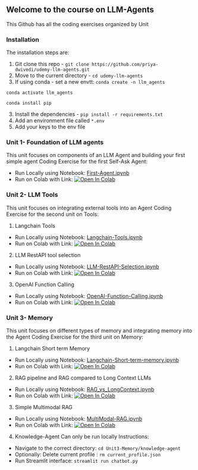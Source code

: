 ## Welcome to the course on LLM-Agents
This Github has all the coding exercises organized by Unit

### Installation
The installation steps are:
1. Git clone this repo - `git clone https://github.com/priya-dwivedi/udemy-llm-agents.git`
2. Move to the current directory - `cd udemy-llm-agents`
3. If using conda - set a new envtt:
  `conda create -n llm_agents`

  `conda activate llm_agents`

  `conda install pip`

3. Install the dependencies - `pip install -r requirements.txt`
4. Add an environment file called `*.env`
5. Add your keys to the env file

### Unit 1- Foundation of LLM agents
This unit focuses on components of an LLM Agent and building your first simple agent
Coding Exercise for the first Self-Ask Agent:
- Run Locally using Notebook: [First-Agent.ipynb](./Unit1-Foundation_LLM_Agents/My_First_Agent.ipynb)
- Run on Colab with Link: [![Open In Colab](https://colab.research.google.com/assets/colab-badge.svg)](https://colab.research.google.com/drive/1TMRYeWTi7hN1vBH5Y8hn95sIF92rhEH-?usp=sharing)


### Unit 2- LLM Tools
This unit focuses on integrating external tools into an Agent
Coding Exercise for the second unit on Tools:
1. Langchain Tools
- Run Locally using Notebook: [Langchain-Tools.ipynb](./Unit2-Tools/Langchain-tools.ipynb)
- Run on Colab with Link: [![Open In Colab](https://colab.research.google.com/assets/colab-badge.svg)](https://colab.research.google.com/drive/1yHxctap6bQeNgHJN3nLmHlyg7buFX3LA?usp=sharing)

2. LLM RestAPI tool selection
- Run Locally using Notebook: [LLM-RestAPI-Selection.ipynb](./Unit2-Tools/LLM_RestAPI_Selection.ipynb)
- Run on Colab with Link: [![Open In Colab](https://colab.research.google.com/assets/colab-badge.svg)](https://colab.research.google.com/drive/1f7rgCsAuNsWbvgd0BFuIHwYgU4MAziMh?usp=sharing)

3. OpenAI Function Calling
- Run Locally using Notebook: [OpenAI-Function-Calling.ipynb](./Unit2-Tools/OpenAI-Function-Calling.ipynb)
- Run on Colab with Link: [![Open In Colab](https://colab.research.google.com/assets/colab-badge.svg)](https://colab.research.google.com/drive/1rWZqczP4dBiYWSryHBstSVBkoGflhCJi?usp=sharing)

### Unit 3- Memory 
This unit focuses on different types of memory and integrating memory into the Agent
Coding Exercise for the third unit on Memory:
1. Langchain Short term Memory
- Run Locally using Notebook: [Langchain-Short-term-memory.ipynb](./Unit3-Memory/Langchain-Short-term-Memory.ipynb)
- Run on Colab with Link: [![Open In Colab](https://colab.research.google.com/assets/colab-badge.svg)](https://colab.research.google.com/drive/1WAv7GwDHBrI4GZsGwrD0ssXGT8j7G4_q?usp=sharing)

2. RAG pipeline and RAG compared to Long Context LLMs
- Run Locally using Notebook: [RAG_vs_LongContext.ipynb](./Unit3-Memory/RAG_vs_LongContext.ipynb)
- Run on Colab with Link: [![Open In Colab](https://colab.research.google.com/assets/colab-badge.svg)](https://colab.research.google.com/drive/1Vv39cL0DTwxy1WJB2w2VBFbvh7FuDjxi?usp=sharing)

3. Simple Multimodal RAG
- Run Locally using Notebook: [MultiModal-RAG.ipynb](./Unit3-Memory/MultiModal_RAG.ipynb)
- Run on Colab with Link: [![Open In Colab](https://colab.research.google.com/assets/colab-badge.svg)](https://colab.research.google.com/drive/1yX2r1u_euYuxODzTyoeFPhCtUgymq7Gh?usp=sharing)

4. Knowledge-Agent
Can only be run locally
Instructions:
* Navigate to the correct directory: `cd Unit3-Memory/knowledge-agent`
* Optionally: Delete current profile : `rm current_profile.json`
* Run Streamlit interface: `streamlit run chatbot.py`
